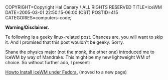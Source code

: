 COPYRIGHT=Copyright Hal Canary / ALL RIGHTS RESERVED
TITLE=IceWM
DATE=2005-03-01 22:50:15-06:00 (CST)
POSTID=415
CATEGORIES=computers-code;

**Warning/Disclaimer.**

Te following is a geeky linux-related post. Chances are, you will want to skip it. And I promised that this post wouldn't be geeky. Sorry.

Shane the physics major (not the monk, the other one) introduced me to IceWM by way of Mandrake. This might be my new lightweight WM of choice. So without further ado, I present:

[Howto Install IceWM under Fedora.](/p/fedora-icewm) (moved to a new page)

